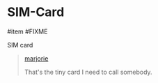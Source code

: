 # SIM-Card

#item #FIXME 

SIM card

> [marjorie](characters/marjorie.md)
>
> That's the tiny card I need to call somebody.